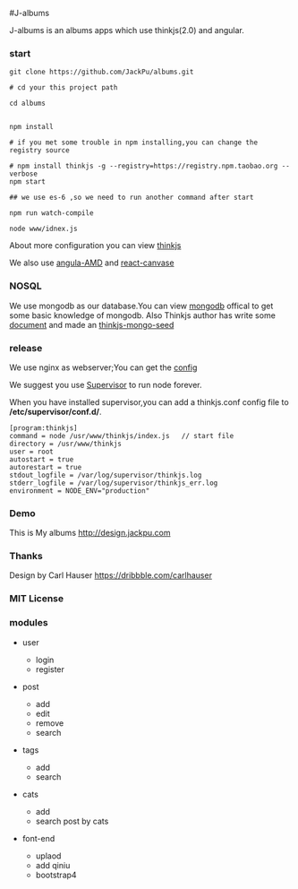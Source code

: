 #J-albums

J-albums is an albums apps which use thinkjs(2.0) and angular.

### start

```shell
git clone https://github.com/JackPu/albums.git

# cd your this project path

cd albums


npm install 

# if you met some trouble in npm installing,you can change the registry source 

# npm install thinkjs -g --registry=https://registry.npm.taobao.org --verbose
npm start

## we use es-6 ,so we need to run another command after start

npm run watch-compile
 
node www/idnex.js

```

About more configuration you can view [thinkjs](https://github.com/75team/thinkjs)

We also use [angula-AMD](https://github.com/marcoslin/angularAMD) and [react-canvase](https://github.com/Flipboard/react-canvas)


### NOSQL

We use mongodb as our database.You can view [mongodb](https://www.mongodb.com) offical to get some basic knowledge of mongodb.
Also Thinkjs author has write some [document](https://thinkjs.org/zh-CN/doc/2.0/model_mongodb.html) and made an [thinkjs-mongo-seed]()



### release 

We use nginx as webserver;You can get the [config](https://github.com/JackPu/albums/blob/master/config/nginx.conf)

We suggest you use [Supervisor](http://supervisord.org/running.html#adding-a-program) to run node forever.

When you have installed supervisor,you can add a thinkjs.conf config file to <b>/etc/supervisor/conf.d/</b>.

```shell
[program:thinkjs]
command = node /usr/www/thinkjs/index.js   // start file
directory = /usr/www/thinkjs
user = root
autostart = true
autorestart = true
stdout_logfile = /var/log/supervisor/thinkjs.log
stderr_logfile = /var/log/supervisor/thinkjs_err.log
environment = NODE_ENV="production"

```

### Demo

This is My albums http://design.jackpu.com


### Thanks 

Design by Carl Hauser https://dribbble.com/carlhauser

### MIT License

### modules

+ user 
    + login 
    + register
+ post 
    + add 
    + edit
    + remove
    + search
+ tags
    + add 
    + search
    
+ cats 
    + add 
    + search post by cats

+ font-end 
    + uplaod
    + add qiniu
    + bootstrap4


